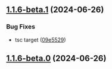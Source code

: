 ## [1.1.6-beta.1](https://github.com/mengxinssfd/typedoc-theme/compare/v1.1.6-beta.0...v1.1.6-beta.1) (2024-06-26)


### Bug Fixes

* tsc target ([09e5529](https://github.com/mengxinssfd/typedoc-theme/commit/09e55291b7437f70136f2d1dde985c4f328283aa))



## [1.1.6-beta.0](https://github.com/mengxinssfd/typedoc-theme/compare/v1.1.5...v1.1.6-beta.0) (2024-06-26)




